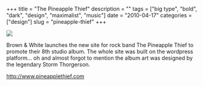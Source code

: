 +++
title = "The Pineapple Thief"
description = ""
tags = ["big type", "bold", "dark", "design", "maximalist", "music"]
date = "2010-04-17"
categories = ["design"]
slug = "pineapple-thief"
+++


 

  <div id="screens-thumbs" class="clearfix">
    <div class="txt-center" id="design-submission"><a href="http://www.pineapplethief.com/"><img id='bluga-thumbnail-2359' class='bluga-thumbnail large' src='//media.konigi.com/bluga/
wt4bc9fd98b7e5f_large.jpg'/></a></div>  
  </div>   
<p>Brown &amp; White launches the new site for rock band The Pineapple Thief to promote their 8th studio album. The whole site was built on the wordpress platform… oh and almost forgot to mention the album art was designed by the legendary Storm Thorgerson.</p>

<p><a href="http://www.pineapplethief.com/">http://www.pineapplethief.com</a></p>




